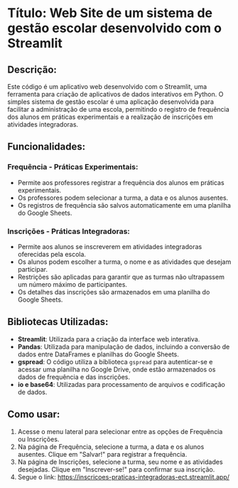 # Título: Web Site de um sistema de gestão escolar desenvolvido com o Streamlit

## Descrição:

Este código é um aplicativo web desenvolvido com o Streamlit, uma ferramenta para criação de aplicativos de dados interativos em Python. O simples sistema de gestão escolar é uma aplicação desenvolvida para facilitar a administração de uma escola, permitindo o registro de frequência dos alunos em práticas experimentais e a realização de inscrições em atividades integradoras.

## Funcionalidades:

### Frequência - Práticas Experimentais:
- Permite aos professores registrar a frequência dos alunos em práticas experimentais.
- Os professores podem selecionar a turma, a data e os alunos ausentes.
- Os registros de frequência são salvos automaticamente em uma planilha do Google Sheets.

### Inscrições - Práticas Integradoras:
- Permite aos alunos se inscreverem em atividades integradoras oferecidas pela escola.
- Os alunos podem escolher a turma, o nome e as atividades que desejam participar.
- Restrições são aplicadas para garantir que as turmas não ultrapassem um número máximo de participantes.
- Os detalhes das inscrições são armazenados em uma planilha do Google Sheets.

## Bibliotecas Utilizadas:
- **Streamlit**: Utilizada para a criação da interface web interativa.
- **Pandas**: Utilizada para manipulação de dados, incluindo a conversão de dados entre DataFrames e planilhas do Google Sheets.
- **gspread**: O código utiliza a biblioteca `gspread` para autenticar-se e acessar uma planilha no Google Drive, onde estão armazenados os dados de frequência e das inscrições.
- **io e base64**: Utilizadas para processamento de arquivos e codificação de dados.

## Como usar: 
1. Acesse o menu lateral para selecionar entre as opções de Frequência ou Inscrições.
2. Na página de Frequência, selecione a turma, a data e os alunos ausentes. Clique em "Salvar!" para registrar a frequência.
3. Na página de Inscrições, selecione a turma, seu nome e as atividades desejadas. Clique em "Inscrever-se!" para confirmar sua inscrição.
4. Segue o link: https://inscricoes-praticas-integradoras-ect.streamlit.app/
